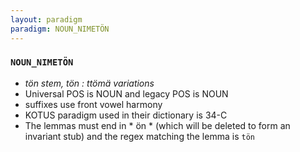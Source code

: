 ```yaml
---
layout: paradigm
paradigm: NOUN_NIMETÖN
---
```

### ` NOUN_NIMETÖN `

* _tön stem, tön : ttömä variations_
* Universal POS is NOUN and legacy POS is NOUN
* suffixes use front vowel harmony
* KOTUS paradigm used in their dictionary is 34-C
* The lemmas must end in * ön * (which will be deleted to form an invariant stub) and the regex matching the lemma is ` tön `
